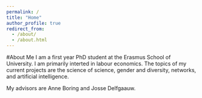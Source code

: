 ```yaml
---
permalink: /
title: "Home"
author_profile: true
redirect_from: 
  - /about/
  - /about.html
---
```


#About Me
I am a first year PhD student at the Erasmus School of University.
I am primarily interted in labour economics. The topics of my current projects are the science of science, gender and diversity, networks, and artificial intelligence.

My advisors are Anne Boring and Josse Delfgaauw.
